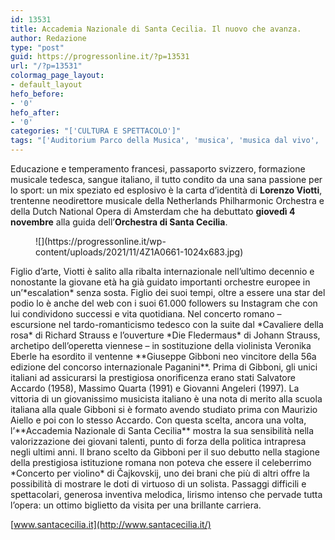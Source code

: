 ```yaml
---
id: 13531
title: Accademia Nazionale di Santa Cecilia. Il nuovo che avanza.
author: Redazione
type: "post"
guid: https://progressonline.it/?p=13531
url: "/?p=13531"
colormag_page_layout:
- default_layout
hefo_before:
- '0'
hefo_after:
- '0'
categories: "['CULTURA E SPETTACOLO']"
tags: "['Auditorium Parco della Musica', 'musica', 'musica dal vivo', 'Orchestra Santa Cecilia', 'Roma']"
---
```


Educazione e temperamento francesi, passaporto svizzero, formazione musicale tedesca, sangue italiano, il tutto condito da una sana passione per lo sport: un mix speziato ed esplosivo è la carta d’identità di **Lorenzo Viotti**, trentenne neodirettore musicale della Netherlands Philharmonic Orchestra e della Dutch National Opera di Amsterdam che ha debuttato **giovedì 4 novembre** alla guida dell’**Orchestra di Santa Cecilia**.

<div class="wp-block-image"><figure class="alignleft size-large is-resized">![](https://progressonline.it/wp-content/uploads/2021/11/4Z1A0661-1024x683.jpg)</figure></div>Figlio d’arte, Viotti è salito alla ribalta internazionale nell’ultimo decennio e nonostante la giovane età ha già guidato importanti orchestre europee in un’*escalation* senza sosta. Figlio dei suoi tempi, oltre a essere una star del podio lo è anche del web con i suoi 61.000 followers su Instagram che con lui condividono successi e vita quotidiana. Nel concerto romano – escursione nel tardo-romanticismo tedesco con la suite dal *Cavaliere della rosa* di Richard Strauss e l’ouverture *Die Fledermaus* di Johann Strauss, archetipo dell’operetta viennese – in sostituzione della violinista Veronika Eberle ha esordito il ventenne **Giuseppe Gibboni neo vincitore della 56a edizione del concorso internazionale Paganini**. Prima di Gibboni, gli unici italiani ad assicurarsi la prestigiosa onorificenza erano stati Salvatore Accardo (1958), Massimo Quarta (1991) e Giovanni Angeleri (1997). La vittoria di un giovanissimo musicista italiano è una nota di merito alla scuola italiana alla quale Gibboni si è formato avendo studiato prima con Maurizio Aiello e poi con lo stesso Accardo. Con questa scelta, ancora una volta, l’**Accademia Nazionale di Santa Cecilia** mostra la sua sensibilità nella valorizzazione dei giovani talenti, punto di forza della politica intrapresa negli ultimi anni. Il brano scelto da Gibboni per il suo debutto nella stagione della prestigiosa istituzione romana non poteva che essere il celeberrimo *Concerto per violino* di Čajkovskij, uno dei brani che più di altri offre la possibilità di mostrare le doti di virtuoso di un solista. Passaggi difficili e spettacolari, generosa inventiva melodica, lirismo intenso che pervade tutta l’opera: un ottimo biglietto da visita per una brillante carriera.

[www.santacecilia.it](http://www.santacecilia.it/)
